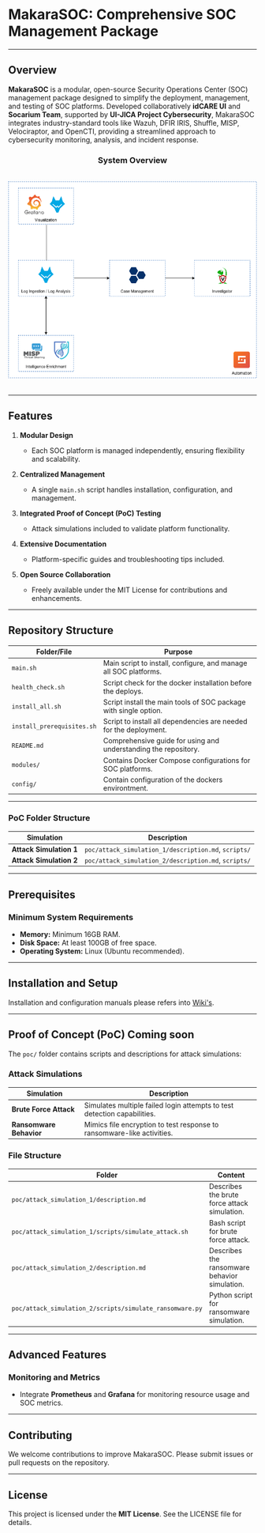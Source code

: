 # MakaraSOC: Comprehensive SOC Management Package

---

## Overview

**MakaraSOC** is a modular, open-source Security Operations Center (SOC) management package designed to simplify the deployment, management, and testing of SOC platforms. Developed collaboratively **idCARE UI** and **Socarium Team**, supported by **UI-JICA Project Cybersecurity**, MakaraSOC integrates industry-standard tools like Wazuh, DFIR IRIS, Shuffle, MISP, Velociraptor, and OpenCTI, providing a streamlined approach to cybersecurity monitoring, analysis, and incident response.

<div align="center" width="100" height="100">

  <h3 align="center">System Overview</h3>

  <p align="center">
    <br />
    <a href="https://github.com/socarium/makarasoc/blob/main/images/makara.png">
    <img src="images/makara.png">
    </a>
    <br />
    <br />
  </p>
</div>

---

## Features

1. **Modular Design**
   - Each SOC platform is managed independently, ensuring flexibility and scalability.

2. **Centralized Management**
   - A single `main.sh` script handles installation, configuration, and management.

3. **Integrated Proof of Concept (PoC) Testing**
   - Attack simulations included to validate platform functionality.

4. **Extensive Documentation**
   - Platform-specific guides and troubleshooting tips included.

5. **Open Source Collaboration**
   - Freely available under the MIT License for contributions and enhancements.

---

## Repository Structure

| **Folder/File**             | **Purpose**                                                                |
|-----------------------------|----------------------------------------------------------------------------|
| `main.sh`                   | Main script to install, configure, and manage all SOC platforms.           |
| `health_check.sh`           | Script check for the docker installation before the deploys.               |
| `install_all.sh`            | Script install the main tools of SOC package with single option.           |
| `install_prerequisites.sh`  | Script to install all dependencies are needed for the deployment.          |
| `README.md`                 | Comprehensive guide for using and understanding the repository.            |
| `modules/`                  | Contains Docker Compose configurations for SOC platforms.                  |
| `config/`                   | Contain configuration of the dockers environtment.                         |

---

### **PoC Folder Structure**

| **Simulation**            | **Description**                                               |
|---------------------------|-------------------------------------------------------------|
| **Attack Simulation 1**   | `poc/attack_simulation_1/description.md`, `scripts/`         |
| **Attack Simulation 2**   | `poc/attack_simulation_2/description.md`, `scripts/`         |

---

## Prerequisites

### **Minimum System Requirements**

- **Memory:** Minimum 16GB RAM.
- **Disk Space:** At least 100GB of free space.
- **Operating System:** Linux (Ubuntu recommended).

---

## Installation and Setup

Installation and configuration manuals please refers into [Wiki's](https://github.com/socarium/makarasoc/wiki).

---


## Proof of Concept (PoC) Coming soon

The `poc/` folder contains scripts and descriptions for attack simulations:

### **Attack Simulations**

| **Simulation**            | **Description**                                                                 |
|---------------------------|---------------------------------------------------------------------------------|
| **Brute Force Attack**    | Simulates multiple failed login attempts to test detection capabilities.        |
| **Ransomware Behavior**   | Mimics file encryption to test response to ransomware-like activities.          |

### **File Structure**

| **Folder**                | **Content**                                                                 |
|---------------------------|-----------------------------------------------------------------------------|
| `poc/attack_simulation_1/description.md` | Describes the brute force attack simulation.                     |
| `poc/attack_simulation_1/scripts/simulate_attack.sh` | Bash script for brute force attack.                     |
| `poc/attack_simulation_2/description.md` | Describes the ransomware behavior simulation.                   |
| `poc/attack_simulation_2/scripts/simulate_ransomware.py` | Python script for ransomware simulation.            |

---

## Advanced Features

### **Monitoring and Metrics**
- Integrate **Prometheus** and **Grafana** for monitoring resource usage and SOC metrics.

---

## Contributing

We welcome contributions to improve MakaraSOC. Please submit issues or pull requests on the repository.

---

## License

This project is licensed under the **MIT License**. See the LICENSE file for details.

